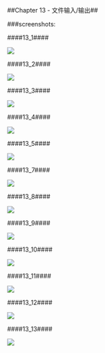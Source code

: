 ##Chapter 13 - 文件输入/输出##

###screenshots:

####13_1####

![](https://github.com/PytLab/C-Primer-Plus/blob/master/ch13/screenshots/13_1_out.gif)

####13_2####

![](https://github.com/PytLab/C-Primer-Plus/blob/master/ch13/screenshots/13_2_out.gif)

####13_3####

![](https://github.com/PytLab/C-Primer-Plus/blob/master/ch13/screenshots/13_3_out.gif)

####13_4####

![](https://github.com/PytLab/C-Primer-Plus/blob/master/ch13/screenshots/13_4_out.gif)

####13_5####

![](https://github.com/PytLab/C-Primer-Plus/blob/master/ch13/screenshots/13_5_out.gif)

####13_7####

![](https://github.com/PytLab/C-Primer-Plus/blob/master/ch13/screenshots/13_7_out.gif)

####13_8####

![](https://github.com/PytLab/C-Primer-Plus/blob/master/ch13/screenshots/13_8_out.gif)

####13_9####

![](https://github.com/PytLab/C-Primer-Plus/blob/master/ch13/screenshots/13_9_out.gif)

####13_10####

![](https://github.com/PytLab/C-Primer-Plus/blob/master/ch13/screenshots/13_10_out.gif)

####13_11####

![](https://github.com/PytLab/C-Primer-Plus/blob/master/ch13/screenshots/13_11_out.gif)

####13_12####

![](https://github.com/PytLab/C-Primer-Plus/blob/master/ch13/screenshots/13_12_out.gif)

####13_13####

![](https://github.com/PytLab/C-Primer-Plus/blob/master/ch13/screenshots/13_13_out.gif)
